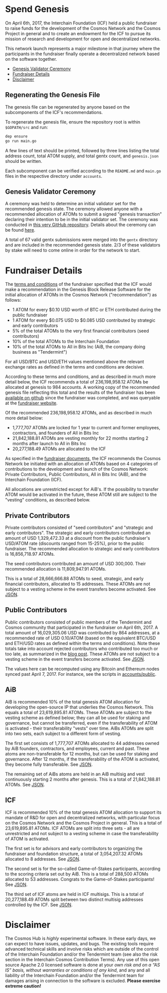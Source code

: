# Spend Genesis

On April 6th, 2017, the Interchain Foundation (ICF) held a public fundraiser 
to raise funds for the development of the Cosmos Network and the Cosmos Project
in general and to create an endowment for the ICF to pursue its mission of research 
and development for open and decentralized networks.

This network launch represents a major milestone in that journey where the participants
in the fundraiser finally operate a decentralized network based on the software together.

- [Genesis Validator Ceremony](#Genesis-Validator-Ceremony)
- [Fundraiser Details](#Fundraiser-Details)
- [Disclaimer](#Disclaimer)

## Regenerating the Genesis File

The genesis file can be regenerated by anyone based on the subcomponents of the ICF's recommendations.

To regenerate the genesis file, ensure the repository root is within `$GOPATH/src` and run:

```bash
dep ensure
go run main.go
```

A few lines of text should be printed, followed by three lines listing the total address count, total ATOM supply, and total gentx count, and `genesis.json` should be written.

Each subcomponent can be verified according to the `README.md` and `main.go` files
in the respective directory under `accounts`.

## Genesis Validator Ceremony

A ceremony was held to determine an initial validator set for the recommended
genesis state. The ceremony allowed anyone with a recommended allocation of ATOMs 
to submit a signed "genesis transaction" declaring their intention to be in the initial
validator set. The ceremony was conducted in [this very GitHub
repository](https://github.com/cosmos/launch). 
Details about the ceremony can be found [here](GENESIS-CEREMONY.md).

A total of 67 valid gentx submissions were merged into the `gentx` directory and are
included in the recommended genesis state. 2/3 of these validators by stake will need to come online in order for the network to start.

# Fundraiser Details

The [terms and conditions](https://github.com/cosmos/cosmos/blob/master/fundraiser/Interchain%20Cosmos%20Contribution%20Terms%20-%20FINAL.pdf)
of the fundraiser specified that the ICF would make a recommendation in the
Genesis Block Release Software for the initial allocation of ATOMs in the Cosmos Network ("recommendation") as follows:

- 1 ATOM for every $0.10 USD worth of BTC or ETH contributed during the public
  fundraiser
- 1 ATOM for every $0.075 USD to $0.085 USD contributed by strategic and early
  contributors
- 5% of the total ATOMs to the very first financial contributors (seed
  contributors)
- 10% of the total ATOMs to the Interchain Foundation
- 10% of the total ATOMs to All in Bits Inc (AiB, the company doing business as "Tendermint")

For all USD/BTC and USD/ETH values mentioned above the relevant
exchange rates as defined in the terms and conditions are decisive.

According to these terms and conditions, and as described in much more detail below, 
the ICF recommends a total of 236,198,958.12 ATOMs be allocated at genesis to 984
accounts. A working copy of the recommended genesis file reflecting this total and the
results of the fundraiser has been [available on
github](https://github.com/cosmos/fundraiser-lib/blob/master/src/atom_query/data/fundraiser_atoms.json)
since the fundraiser was completed, and was queryable at the [fundraiser
website](https://fundraiser.cosmos.network).

Of the recommended 236,198,958.12 ATOMs, and as described in much more detail
below:

- 1,777,707 ATOMs are locked for 1 year to current and former employees, contractors, and founders of All in Bits Inc
- 21,842,188.81 ATOMs are vesting monthly for 22 months starting 2 months after launch to All in Bits Inc
- 20,277,188.49 ATOMs are allocated to the ICF 

As specified in the [fundraiser 
documents](https://github.com/cosmos/cosmos/blob/master/fundraiser/Interchain%20Cosmos%20Contribution%20Terms%20-%20FINAL.pdf), 
the ICF recommends the Cosmos Network be initiated with an allocation of ATOMs based on 4 categories
of contributions to the development and launch of the Cosmos Network: Private Contributors, Public Contributors, All in Bits Inc (AiB), 
and the Interchain Foundation (ICF).

All allocations are unrestricted except for AiB's.
If the possibility to transfer ATOM would be
activated in the future, these ATOM still are subject to the
"vesting" conditions, as described below.

## Private Contributors

Private contributors consisted of "seed contributors" and "strategic and early contributors".
The strategic and early contributors contributed an amount of USD 1,329,472.33
at a discount from the public fundraiser's USD/ATOM rate (discounts ranged from 15-25%),
prior to the public fundraiser. The recommended allocation to strategic
and early contributors is 16,856,718.97 ATOMs.

The seed contributors contributed an amount of USD 300,000. 
Their recommended allocation is 11,809,947.91 ATOMs.

This is a total of 28,666,666.88 ATOMs to seed, strategic, and early financial
contributors, allocated to 15 addresses.
These ATOMs are not subject to a vesting scheme in the event transfers become activated.
See [JSON](accounts/private/contributors.json).

## Public Contributors

Public contributors consisted of public members of the Tendermint and Cosmos community
that participated in the fundraiser on April 6th, 2017. 
A total amount of 16,029,305.06 USD was contributed by 864 addresses, at a recommended rate of USD 0.10/ATOM
(based on the equivalent BTC/USD and ETH/USD rates as defined within the terms
and conditions).
Note these totals take into account rejected contributors who contributed too much or
too late, as summarized in the [blog
post](https://blog.cosmos.network/fundraiser-finalization-c31ae13d3f9b).
These ATOMs are not subject to a vesting scheme in the event transfers become activated.
See [JSON](accounts/public/contributors.json).

The values here can be recomputed using any Bitcoin and Ethereum nodes synced
past April 7, 2017. For instance, see the scripts in [accounts/public](accounts/public).

## AiB

AiB is recommended 10% of the total genesis ATOM allocation for developing the open-source IP 
that underlies the Cosmos Network. This equals a total of 23,619,895.81 ATOMs.
These ATOMs are subject to the vesting scheme as defined below; they can all be used for staking and
governance, but cannot be transferred, even if the transferability of ATOM is activated -
their transferability "vests" over time. 
AiBs ATOMs are split into two sets, each subject to a different form of vesting.

The first set consists of 1,777,707 ATOMs allocated to 44 addresses owned by AiB founders, contractors, and employees,
current and past.
These atoms are non-transferable for 12 months, but can be used for staking and
governance. After 12 months, if the transferability of the ATOM is activated, they become fully transferable. See
[JSON](accounts/aib/employees.json).

The remaining set of AiBs atoms are held in an AiB multisig and vest
continuously starting 2 months after genesis.
This is a total of 21,842,188.81 ATOMs.
See [JSON](accounts/aib/multisig.json).

## ICF

ICF is recommended 10% of the total genesis ATOM allocation to support its mandate of R&D for open and decentralized
networks, with particular focus on the Cosmos Network and the Cosmos Project in general. 
This is a total of 23,619,895.81 ATOMs. 
ICF ATOMs are split into three sets - all are unrestricted and not subject to a
vesting scheme in case the transferability of ATOM is activated.

The first set is for advisors and early contributors to organizing the fundraiser and
foundation structure, a total of 3,054,207.32 ATOMs allocated to 8 addresses. See
[JSON](accounts/icf/early.json).

The second set is for the so-called Game-of-Stakes participants, according to the scoring
criteria set out by AiB. This is a total of 288,500 ATOMs allocated to 53
addresses. Congrats to the Game-of-Stakes participants! 
See [JSON](accounts/icf/gos.json).

The third set of ICF atoms are held in ICF multisigs. This is a total of
20,277,188.49 ATOMs split between two distinct multisig addresses controlled by
the ICF. See [JSON](accounts/icf/multisig.json).

# Disclaimer

The Cosmos Hub is *highly* experimental software. In these early days, we can
expect to have issues, updates, and bugs. The existing tools require advanced
technical skills and involve risks which are outside of the control of the
Interchain Foundation and/or the Tendermint team (see also the risk section in
the Interchain Cosmos Contribution Terms). Any use of this open source Apache
2.0 licensed software is done at your *own risk and on a “AS IS” basis, without
warranties or conditions of any kind*, and any and all liability of the
Interchain Foundation and/or the Tendermint team for damages arising in
connection to the software is excluded. **Please exercise extreme caution!**
